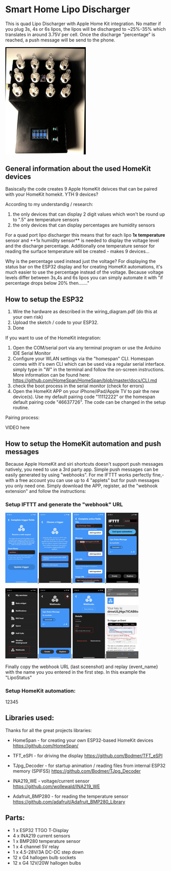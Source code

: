 # Smart Home Lipo Discharger 


This is quad Lipo Discharger with Apple Home Kit integration. No matter if you plug 3s, 4s or 6s lipos, the lipos will be discharged to ~25%-35% which translates in around 3.75V per cell. Once the discharge "percentage" is reached, a push message will be send to the phone. 

<img src="https://github.com/moschotto/SmartHomeLipoDischarger/blob/main/media/Lipo_Discharger1.jpg" width=50% height=50%>

## General information about the used HomeKit devices

Basiscally the code creates 9 Apple HomeKit deivces that can be paired with your HomeKit  homekit. YTH 9 devices? 

According to my understandig / research: 
1.  the only devices that can display 2 digit values which won't be round up to ".5" are temperature sensors
2.  the only devices that can display percentages are humidity sensors

For a quad port lipo discharger this means that for each lipo **1x temperature** sensor and ++1x humidity sensor** is needed to display the voltage level and the discharge percentage. Additionally one temperature sensor for reading the surface temperature will be created - makes 9 devices...

Why is the percentage used instead just the voltage?
For displaying the status bar on the ESP32 display and for creating HomeKit automations, it's much easier to use the percentage instead of the voltage. Because voltage levels differ between 3s,4s and 6s lipos you can simply automate it with "if percentage drops below 20% then......."

## How to setup the ESP32

1. Wire the hardware as described in the wiring_diagram.pdf (do this at your own risk)
2. Upload the sketch / code to your ESP32.
3. Done

If you want to use of the HomeKit integration:

1. Open the COM/serial port via any terminal program or use the Arduino IDE Serial Monitor
2. Configure your WLAN settings via the "homespan" CLI. Homespan comes with it's own CLI which can be used via a regular serial interface. simply type in "W" in the terminal and follow the on-screen instructions. More information can be found here: https://github.com/HomeSpan/HomeSpan/blob/master/docs/CLI.md
3. check the boot process in the serial monitor (check for errors)
4. Open the HomeKit APP on your iPhone/iPad/Apple TV to pair the new device(s). Use my default pairing code "11112222" or the homespan default pairing code "46637726". The code can be changed in the setup routine.

Pairing process:

VIDEO here
  

## How to setup the HomeKit automation and push messages

Because Apple HomeKit and siri shortcuts doesn't support push messages natively, you need to use a 3rd party app. Simple push messages can be easily generated by using "webhooks". For me IFTTT works perfectly fine,- with a free account you can use up to 4 "applets" but for push messages you only need one. Simply download the APP, register, ad the "webhook extension" and follow the instructions: 

### Setup IFTTT and generate the "webhook" URL

<img src="https://github.com/moschotto/SmartHomeLipoDischarger/blob/main/media/IFTTT_0.jpg" width=20% height=20%>|<img src="https://github.com/moschotto/SmartHomeLipoDischarger/blob/main/media/IFTTT_1.jpg" width=20% height=20%>|<img src="https://github.com/moschotto/SmartHomeLipoDischarger/blob/main/media/IFTTT_2.jpg" width=20% height=20%>|<img src="https://github.com/moschotto/SmartHomeLipoDischarger/blob/main/media/IFTTT_4.jpg" width=20% height=20%>|

<img src="https://github.com/moschotto/SmartHomeLipoDischarger/blob/main/media/IFTTT_5.jpg" width=20% height=20%>|<img src="https://github.com/moschotto/SmartHomeLipoDischarger/blob/main/media/IFTTT_6.jpg" width=20% height=20%>|<img src="https://github.com/moschotto/SmartHomeLipoDischarger/blob/main/media/IFTTT_7.jpg" width=20% height=20%>|<img src="https://github.com/moschotto/SmartHomeLipoDischarger/blob/main/media/IFTTT_8.jpg" width=20% height=20%>

Finally copy the webhook URL (last sceenshot) and replay {event_name} with the name you you entered in the first step. In this example the "LipoStatus"


### Setup HomeKit automation:

12345



## Libraries used:

Thanks for all the great projects libraries:


- HomeSpan -  for creating your own ESP32-based HomeKit devices
  https://github.com/HomeSpan/
  
- TFT_eSPI - for driving the display
  https://github.com/Bodmer/TFT_eSPI
  
- TJpg_Decoder - for startup animation / reading files from internal ESP32 memory (SPIFSS)
  https://github.com/Bodmer/TJpg_Decoder
  
- INA219_WE - voltage/current sensor
  https://github.com/wollewald/INA219_WE 

- Adafruit_BMP280 - for reading the temperature sensor
  https://github.com/adafruit/Adafruit_BMP280_Library



## Parts:
- 1 x ESP32 TTGO T-Display 
- 4 x INA219 current sensors
- 1 x BMP280 temperature sensor
- 1 x 4 channel 5V relay 
- 1 x  4.5-28V/3A DC-DC step down 
- 12 x G4 hallogen bulb sockets 
- 12 x G4 12V/20W hallogen bulbs 



